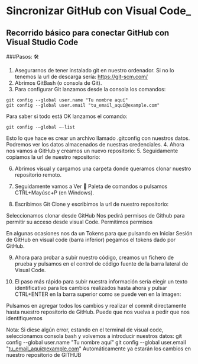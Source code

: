 # **Sincronizar GitHub con Visual Code**_
## Recorrido básico para conectar GitHub con Visual Studio Code

###Pasos: 🛠️
1.	Asegurarnos de tener instalado git en nuestro ordenador. Si no lo tenemos la url de descarga sería: https://git-scm.com/
2.	Abrimos GitBash (o consola de Git).
3.	Para configurar Git lanzamos desde la consola los comandos:
```
git config --global user.name "Tu nombre aquí"
git config --global user.email "tu_email_aquí@example.com"
```
Para saber si todo está OK lanzamos el comando:
```
git config -–global –-list
```
 

Esto lo que hace es crear un archivo llamado .gitconfig con nuestros datos. Podremos ver los datos almacenados de nuestras credenciales.
4.	Ahora nos vamos a GitHub y creamos un nuevo repositorio:
5.	Seguidamente copiamos la url de nuestro repositorio:

6.	Abrimos visual y cargamos una carpeta donde queramos clonar nuestro repositorio remoto.

7.	Seguidamente vamos a Ver  Paleta de comandos o  pulsamos CTRL+Mayúsc+P (en Windows).

8.	Escribimos Git Clone y escribimos la url de nuestro repositorio:


Seleccionamos clonar desde GitHub
Nos pedirá permisos de Github para permitir su acceso desde visual Code. Permitimos permisos

En algunas ocasiones nos da un Tokens para que pulsando en Iniciar Sesión de GitHub en visual code (barra inferior) pegamos el tokens dado por GitHub.



9.	Ahora para probar a subir nuestro código, creamos un fichero de prueba y pulsamos en el control de código fuente de la barra lateral de Visual Code.










10.	El paso más rápido para subir nuestra información sería elegir un texto identificativo para los cambios realizados hasta ahora y pulsar CTRL+ENTER en la barra superior como se puede ven en la imagen:



Pulsamos en agregar todos los cambios y realizar el commit directamente hasta nuestro repositorio de GitHub.
Puede que nos vuelva a pedir que nos identifiquemos

Nota: Si diese algún error, estando en el terminal de visual code, seleccionamos consola bash y volvemos a introducir nuestros datos:
git config --global user.name "Tu nombre aquí"
git config --global user.email "tu_email_aquí@example.com"
Automáticamente ya estarán los cambios en nuestro repositorio de GITHUB


